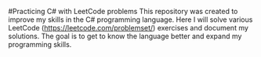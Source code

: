 #Practicing C# with LeetCode problems
This repository was created to improve my skills in the C# programming language. Here I will solve various LeetCode (https://leetcode.com/problemset/) exercises and document my solutions. The goal is to get to know the language better and expand my programming skills.

